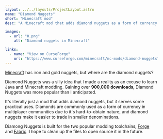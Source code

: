 ```yaml
---
layout: ../../layouts/ProjectLayout.astro
name: "Diamond Nuggets"
short: "Minecraft mod"
desc: "A Minecraft mod that adds diamond nuggets as a form of currency for multiplayer communities. Because why not?"

images:
  - url: "0.png"
    alt: "Diamond nuggets in Minecraft"

links:
  - name: "View on CurseForge"
    url: "https://www.curseforge.com/minecraft/mc-mods/diamond-nuggets"
---
```


[Minecraft](https://minecraft.net) has iron and gold nuggets, but where are the diamond nuggets?

Diamond Nuggets was a silly idea that I made a reality as an excuse to learn Java and Minecraft modding. Gaining over **900,000 downloads**, Diamond Nuggets was more popular than I anticipated.

It's literally just a mod that adds diamond nuggets, but it serves some practical uses. Diamonds are commonly used as a form of currency in multiplayer communities due to it's hard-to-obtain nature, and diamond nuggets make it easier to trade in smaller denominations.

Diamong Nuggets is built for the two popular modding toolchains, [Forge](https://minecraftforge.net/) and [Fabric](https://fabricmc.net/). I hope to clean up the files to open source it in the future.
